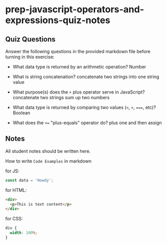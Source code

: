 # prep-javascript-operators-and-expressions-quiz-notes

## Quiz Questions

Answer the following questions in the provided markdown file before turning in this exercise:

- What data type is returned by an arithmetic operation?
Number 

- What is string concatenation?
concatenate two strings into one string value

- What purpose(s) does the `+` plus operator serve in JavaScript?
concatenate two strings 
sum up two numbers

- What data type is returned by comparing two values (`<`, `>`, `===`, etc)?
Boolean 

- What does the `+=` "plus-equals" operator do?
plus one and then assign 

## Notes

All student notes should be written here.

How to write `Code Examples` in markdown

for JS:

```javascript
const data = 'Howdy';
```

for HTML:

```html
<div>
  <p>This is text content</p>
</div>
```

for CSS:

```css
div {
  width: 100%;
}
```
